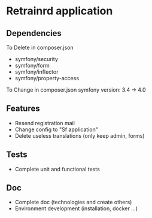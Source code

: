# Retrainrd application

## Dependencies

To Delete in composer.json
* symfony/security
* symfony/form
* symfony/inflector
* symfony/property-access

To Change in composer.json symfony version: 3.4 -> 4.0


## Features

* Resend registration mail
* Change config to "Sf application"
* Delete useless translations (only keep admin, forms)


## Tests

* Complete unit and functional tests


## Doc 

* Complete doc (technologies and create others)
* Environment development (installation, docker ...)
